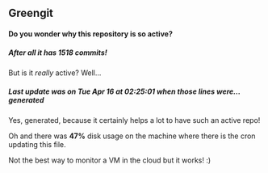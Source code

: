 ## Greengit

#### Do you wonder why this repository is so active?

##### After all it has 1518 commits!

But is it *really* active? Well...

##### Last update was on Tue Apr 16 at 02:25:01 when those lines were... generated

Yes, generated, because it certainly helps a lot to have such an active repo!

Oh and there was **47%** disk usage on the machine
where there is the cron updating this file.

Not the best way to monitor a VM in the cloud but it works! :)
